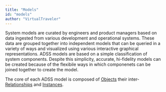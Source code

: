 ```yaml
---
title: "Models"
id: "models" 
author: "VirtualTraveler"
---
```

System models are curated by engineers and product managers based on data ingested from various development and operational systems. These data are grouped together into independent models that can be queried in a variety of ways and visualized using various interactive graphical representations. ADSS models are based on a simple classification of system components. Despite this simplicity, accurate, hi-fidelity models can be created because of the flexibile ways in which componenets can be joined together to create the model.

The core of each ADSS model is composed of [Objects]() their inter-[Relationships]() and [Instances](). 
